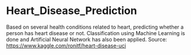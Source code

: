 # Heart_Disease_Prediction
Based on several health conditions related to heart, predicting whether a person has heart disease or not.
Classification using Machine Learning is done and Artificial Neural Network has also been applied.
Source: https://www.kaggle.com/ronitf/heart-disease-uci
